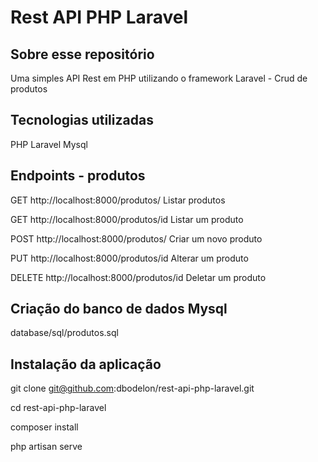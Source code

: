 # Rest API PHP Laravel

## Sobre esse repositório
Uma simples API Rest em PHP utilizando o framework Laravel - Crud de produtos

## Tecnologias utilizadas
PHP
Laravel
Mysql

## Endpoints - produtos
GET http://localhost:8000/produtos/ Listar produtos

GET http://localhost:8000/produtos/id Listar um produto

POST http://localhost:8000/produtos/ Criar um novo produto

PUT http://localhost:8000/produtos/id Alterar um produto

DELETE http://localhost:8000/produtos/id Deletar um produto

## Criação do banco de dados Mysql
database/sql/produtos.sql

## Instalação da aplicação
git clone git@github.com:dbodelon/rest-api-php-laravel.git

cd rest-api-php-laravel

composer install

php artisan serve






